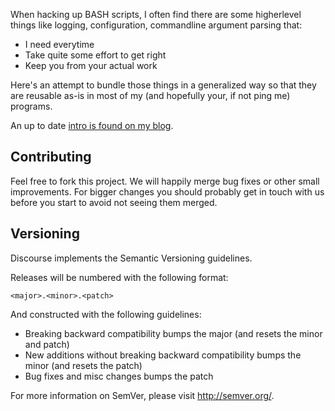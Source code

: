 When hacking up BASH scripts, I often find there are some
higherlevel things like logging, configuration, commandline argument
parsing that:

 - I need everytime
 - Take quite some effort to get right
 - Keep you from your actual work

Here's an attempt to bundle those things in a generalized way so that
they are reusable as-is in most of my (and hopefully your, if not ping
me) programs.

An up to date [intro is found on my blog](http://kvz.io/blog/2013/02/26/introducing-bash3boilerplate/).

## Contributing

Feel free to fork this project. We will happily merge bug fixes or other small
improvements. For bigger changes you should probably get in touch with us
before you start to avoid not seeing them merged.

## Versioning

Discourse implements the Semantic Versioning guidelines.

Releases will be numbered with the following format:

`<major>.<minor>.<patch>`

And constructed with the following guidelines:

* Breaking backward compatibility bumps the major (and resets the minor and patch)
* New additions without breaking backward compatibility bumps the minor (and resets the patch)
* Bug fixes and misc changes bumps the patch

For more information on SemVer, please visit http://semver.org/.
